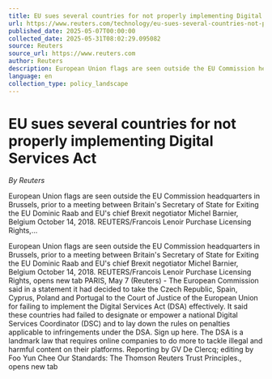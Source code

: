 ```yaml
---
title: EU sues several countries for not properly implementing Digital Services Act
url: https://www.reuters.com/technology/eu-sues-several-countries-not-properly-implementing-digital-services-act-2025-05-07/
published_date: 2025-05-07T00:00:00
collected_date: 2025-05-31T08:02:29.095082
source: Reuters
source_url: https://www.reuters.com
author: Reuters
description: European Union flags are seen outside the EU Commission headquarters in Brussels, prior to a meeting between Britain's Secretary of State for Exiting the EU Dominic Raab and EU's chief Brexit negotiator Michel Barnier, Belgium October 14, 2018. REUTERS/Francois Lenoir Purchase Licensing Rights,...
language: en
collection_type: policy_landscape
---
```


# EU sues several countries for not properly implementing Digital Services Act

*By Reuters*

European Union flags are seen outside the EU Commission headquarters in Brussels, prior to a meeting between Britain's Secretary of State for Exiting the EU Dominic Raab and EU's chief Brexit negotiator Michel Barnier, Belgium October 14, 2018. REUTERS/Francois Lenoir Purchase Licensing Rights,...

European Union flags are seen outside the EU Commission headquarters in Brussels, prior to a meeting between Britain's Secretary of State for Exiting the EU Dominic Raab and EU's chief Brexit negotiator Michel Barnier, Belgium October 14, 2018. REUTERS/Francois Lenoir Purchase Licensing Rights, opens new tab PARIS, May 7 (Reuters) - The European Commission said in a statement it had decided to take the Czech Republic, Spain, Cyprus, Poland and Portugal to the Court of Justice of the European Union for failing to implement the Digital Services Act (DSA) effectively. It said these countries had failed to designate or empower a national Digital Services Coordinator (DSC) and to lay down the rules on penalties applicable to infringements under the DSA. Sign up here. The DSA is a landmark law that requires online companies to do more to tackle illegal and harmful content on their platforms. Reporting by GV De Clercq; editing by Foo Yun Chee Our Standards: The Thomson Reuters Trust Principles., opens new tab